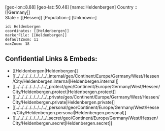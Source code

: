 ﻿---
location: [50.48,8.88] 
mapzoom: [7,12] 
mapmarker: city 
type: City
tags:
- geo/City


SpocWebEntityId: 30867
isDeleted: false
confidential: public

---
[geo-lon::8.88] 
[geo-lat::50.48] 
[name::Heldenbergen] 
Country :: [[Germany]]  
State :: [[Hessen]] 
[Population::] 
[Unknown::] 


```leaflet
id: Heldenbergen
coordinates: [[Heldenbergen]] 
markerFile: [[Heldenbergen]] 
defaultZoom: 11 
maxZoom: 18
```


## Confidential Links & Embeds: 
- [[Heldenbergen|Heldenbergen]]  
- [[../../../../../../../../_internal/geo/Continent/Europe/Germany/West/Hessen/City/Heldenbergen.internal|Heldenbergen.internal]] 
- [[../../../../../../../../_protect/geo/Continent/Europe/Germany/West/Hessen/City/Heldenbergen.protect|Heldenbergen.protect]] 
- [[../../../../../../../../_private/geo/Continent/Europe/Germany/West/Hessen/City/Heldenbergen.private|Heldenbergen.private]] 
- [[../../../../../../../../_personal/geo/Continent/Europe/Germany/West/Hessen/City/Heldenbergen.personal|Heldenbergen.personal]] 
- [[../../../../../../../../_secret/geo/Continent/Europe/Germany/West/Hessen/City/Heldenbergen.secret|Heldenbergen.secret]] 
